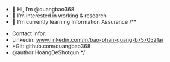 - 👋 Hi, I’m @quangbao368
- 👀 I’m interested in working & research
- 🌱 I’m currently learning Information Assurance
/**
 * Contact Infor:
 * Linkedin: www.linkedin.com/in/bao-phan-quang-b7570521a/
 * +Git: github.com/quangbao368
 * @author HoangDeShotgun
 */
